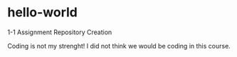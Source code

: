 # hello-world
1-1 Assignment Repository Creation

Coding is not my strenght! I did not think we would be coding in this course.
